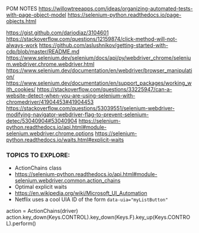 POM NOTES
https://willowtreeapps.com/ideas/organizing-automated-tests-with-page-object-model
https://selenium-python.readthedocs.io/page-objects.html

https://gist.github.com/dariodiaz/3104601
https://stackoverflow.com/questions/12159874/click-method-will-not-always-work
https://github.com/aslushnikov/getting-started-with-cdp/blob/master/README.md
https://www.selenium.dev/selenium/docs/api/py/webdriver_chrome/selenium.webdriver.chrome.webdriver.html
https://www.selenium.dev/documentation/en/webdriver/browser_manipulation/
https://www.selenium.dev/documentation/en/support_packages/working_with_cookies/
https://stackoverflow.com/questions/33225947/can-a-website-detect-when-you-are-using-selenium-with-chromedriver/41904453#41904453
https://stackoverflow.com/questions/53039551/selenium-webdriver-modifying-navigator-webdriver-flag-to-prevent-selenium-detec/53040904#53040904
https://selenium-python.readthedocs.io/api.html#module-selenium.webdriver.chrome.options
https://selenium-python.readthedocs.io/waits.html#explicit-waits

### TOPICS TO EXPLORE:
- ActionChains class
- https://selenium-python.readthedocs.io/api.html#module-selenium.webdriver.common.action_chains
- Optimal explicit waits 
- https://en.wikipedia.org/wiki/Microsoft_UI_Automation
- Netflix uses a cool UIA ID of the form `data-uia="myListButton"`


action = ActionChains(driver)
action.key_down(Keys.CONTROL).key_down(Keys.F).key_up(Keys.CONTROL).perform()